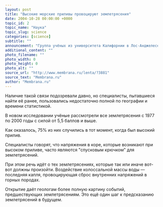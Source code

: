 ```yaml
---
layout: post
title: "Высокие морские приливы провоцируют землетрясения"
date: 2004-10-28 00:00:00 +0000
topic_id: 2
topic_name: "Наука"
topic_slug: science
categories: [science]
subtitle: ""
announcement: "Группа учёных из университета Калифорнии в Лос-Анджелесе (University of California, Los Angeles) и японского Национального института наук о Земле и предотвращении бедствий (National Research Institute for Earth Science and Disaster Prevention) установили связь между землетрясениями и морскими приливами."
additional_content: ""
photo_filename: ""
photo_width: 0
photo_height: 0
photo_alt: ""
source_url: "http://www.membrana.ru/lenta/?3881"
source_text: "Membrana.ru"
author: "Membrana.ru"
---
```

Наличие такой связи подозревали давно, но специалисты, пытавшиеся найти её ранее, пользовались недостаточно полной по географии и времени статистикой.

В новом исследовании учёные рассмотрели все землетрясения с 1977 по 2000 годы с силой от 5,5 баллов и выше.

Как оказалось, 75% из них случились в тот момент, когда был высокий прилив.

Специалисты говорят, что напряжения в коре, которые возникают при высоком приливе, часто являются "спусковым крючком" для землетрясений.

При этом речь идёт о тех землетрясениях, которые так или иначе вот-вот должны произойти. Воздействие колоссальной массы воды — последняя капля, провоцирующая сброс внутренних напряжений в горных породах.

Открытие даёт геологам более полную картину событий, предшествующих землетрясениям. Это ещё один шаг к предсказанию землетрясений в будущем.

